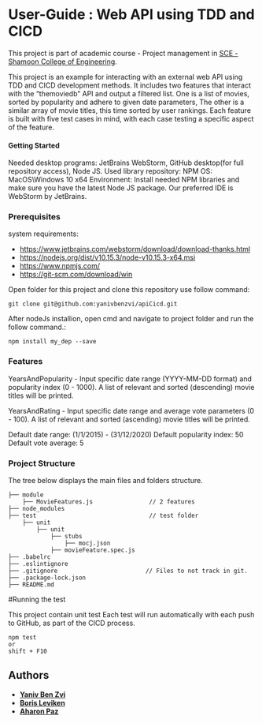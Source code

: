 # User-Guide : Web API using TDD and CICD
This project is part of academic course - Project management in [SCE - Shamoon College of Engineering](https://sce.ac.il).

This project is an example for interacting with an external web API using TDD and CICD development methods.
It includes two features that interact with the “themoviedb” API and output a filtered list.
One is a list of movies, sorted by popularity and adhere to given date parameters,
The other is a similar array of movie titles, this time sorted by user rankings.
Each feature is built with five test cases in mind, with each case testing a specific aspect of the feature.
 

#### Getting Started

Needed desktop programs: JetBrains WebStorm, GitHub desktop(for full repository access), Node JS.
Used library repository: NPM
OS: MacOS\Windows 10 x64
Environment: Install needed NPM libraries and make sure you have the latest Node JS package. Our preferred IDE is WebStorm by JetBrains.


### Prerequisites

system requirements:

* https://www.jetbrains.com/webstorm/download/download-thanks.html
* https://nodejs.org/dist/v10.15.3/node-v10.15.3-x64.msi
* https://www.npmjs.com/
* https://git-scm.com/download/win

Open folder for this project and clone this repository use follow command:
```
git clone git@github.com:yanivbenzvi/apiCicd.git

```

After nodeJs installion, open cmd and navigate to project folder and run the follow command.:
```
npm install my_dep --save
```

### Features

YearsAndPopularity - Input specific date range (YYYY-MM-DD format) and popularity index 
(0 - 1000).
A list of relevant and sorted (descending) movie titles will be printed.

YearsAndRating - Input specific date range and average vote parameters (0 - 100).
A list of relevant and sorted  (ascending) movie titles will be printed.

Default date range: (1/1/2015) - (31/12/2020)
Default popularity index: 50
Default vote average: 5


### Project Structure 

The tree below displays the main files and folders structure.
```textile                               
├── module                                
    ├── MovieFeatures.js                // 2 features 
├── node_modules                          
├── test                                // test folder
    ├── unit
        ├── unit
            ├── stubs
                ├── mocj.json
            ├── movieFeature.spec.js
├── .babelrc
├── .eslintignore
├── .gitignore                         // Files to not track in git.
├── .package-lock.json
├── README.md
```
#Running the test

This project contain unit test 
Each test will run automatically with each push to GitHub, as part of the CICD process.
```
npm test
or
shift + F10
```
## Authors

- **[Yaniv Ben Zvi](https://github.com/yanivbenzvi)** 
- **[Boris Leviken](https://github.com/Borisl90)** 
- **[Aharon Paz](https://github.com/Ronni3p)**
